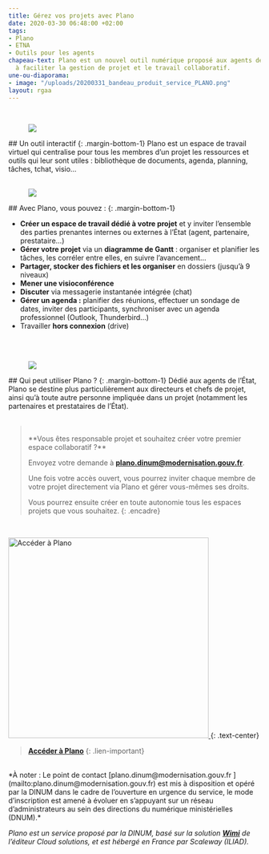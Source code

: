 ```yaml
---
title: Gérez vos projets avec Plano
date: 2020-03-30 06:48:00 +02:00
tags:
- Plano
- ETNA
- Outils pour les agents
chapeau-text: Plano est un nouvel outil numérique proposé aux agents de l’État, destiné
  à faciliter la gestion de projet et le travail collaboratif.
une-ou-diaporama:
- image: "/uploads/20200331_bandeau_produit_service_PLANO.png"
layout: rgaa
---
```


<br>

<figure class='image-left' style='width: 7%;'>
<img src="/uploads/swiss-army-knife_bleu.png"/>
</figure>## Un outil interactif 
{: .margin-bottom-1} 
Plano est un espace de travail virtuel qui centralise pour tous les membres d’un projet les ressources et outils qui leur sont utiles : bibliothèque de documents, agenda, planning, tâches, tchat, visio…
<br>
<br>



<figure class='image-left' style='width: 6%;'>
<img src="/uploads/picto-intervention.png"/>
</figure>## Avec Plano, vous pouvez :
{: .margin-bottom-1}

* **Créer un espace de travail dédié à votre projet** et y inviter l’ensemble des parties prenantes internes ou externes à l’État (agent, partenaire, prestataire…)
* **Gérer votre projet** via un **diagramme de Gantt** : organiser et planifier les tâches, les corréler entre elles, en suivre l’avancement…
* **Partager, stocker des fichiers et les organiser** en dossiers (jusqu’à 9 niveaux)
* **Mener une visioconférence** 
* **Discuter** via messagerie instantanée intégrée (chat)
* **Gérer un agenda :** planifier des réunions, effectuer un sondage de dates, inviter des participants, synchroniser avec un agenda professionnel (Outlook, Thunderbird…)
* Travailler **hors connexion** (drive)
<br>
<br>



<figure class='image-left' style='width: 6%;'>
<img src="/uploads/group-bleu.png"/>
</figure>## Qui peut utiliser Plano ?
{: .margin-bottom-1}
Dédié aux agents de l’État, Plano se destine plus particulièrement aux directeurs et chefs de projet, ainsi qu’à toute autre personne impliquée dans un projet (notamment les partenaires et prestataires de l’État).
<br>
<br>

> <br> 
> **Vous êtes responsable projet et souhaitez créer votre premier espace collaboratif ?**
>
> Envoyez votre demande à [**plano.dinum@modernisation.gouv.fr**](mailto:plano.dinum@modernisation.gouv.fr). 
>
> Une fois votre accès ouvert, vous pourrez inviter chaque membre de votre projet directement via Plano et gérer vous-mêmes ses droits. 
>
> Vous pourrez ensuite créer en toute autonomie tous les espaces projets que vous souhaitez.
{: .encadre}

<br>

<a href="https://plano.numerique.gouv.fr/"><img src="/uploads/capture-plano-500contour.png" width="400" alt="Accéder à Plano"/>
</a>
{: .text-center}
> [**Accéder à Plano**](https://plano.numerique.gouv.fr/)
{: .lien-important}

<br>
*À noter : Le point de contact [plano.dinum@modernisation.gouv.fr ](mailto:plano.dinum@modernisation.gouv.fr) est mis à disposition et opéré par la DINUM dans le cadre de l’ouverture en urgence du service, le mode d’inscription est amené à évoluer en s’appuyant sur un réseau d’administrateurs au sein des directions du numérique ministérielles (DNUM).*

*Plano est un service proposé par la DINUM, basé sur la solution [**Wimi**](https://www.wimi-teamwork.com/fr/) de l’éditeur Cloud solutions, et est hébergé en France par Scaleway (ILIAD).*